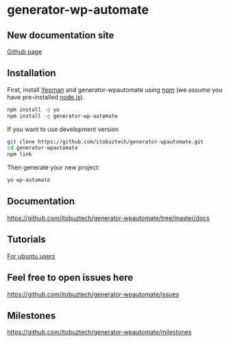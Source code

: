 # generator-wp-automate 

## New documentation site
[Github page](https://itobuztech.github.io/generator-wpautomate/)

## Installation

First, install [Yeoman](http://yeoman.io) and generator-wpautomate using [npm](https://www.npmjs.com/) (we assume you have pre-installed [node.js](https://nodejs.org/)).

```bash
npm install -g yo
npm install -g generator-wp-automate
```

If you want to use development version

```bash
git clone https://github.com/itobuztech/generator-wpautomate.git
cd generator-wpautomate
npm link
```

Then generate your new project:

```bash
yo wp-automate
```
## Documentation

https://github.com/itobuztech/generator-wpautomate/tree/master/docs

## Tutorials 
[For ubuntu users](https://gist.github.com/developer-prosenjit/73ebeff1952c002216d8e4be0b9e1fbe)

## Feel free to open issues here 

https://github.com/itobuztech/generator-wpautomate/issues

## Milestones
https://github.com/itobuztech/generator-wpautomate/milestones
